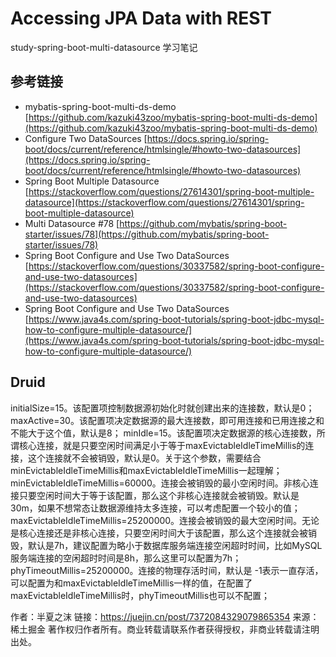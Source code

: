 # Accessing JPA Data with REST #
study-spring-boot-multi-datasource 学习笔记

## 参考链接 ##
- mybatis-spring-boot-multi-ds-demo [https://github.com/kazuki43zoo/mybatis-spring-boot-multi-ds-demo](https://github.com/kazuki43zoo/mybatis-spring-boot-multi-ds-demo)
- Configure Two DataSources [https://docs.spring.io/spring-boot/docs/current/reference/htmlsingle/#howto-two-datasources](https://docs.spring.io/spring-boot/docs/current/reference/htmlsingle/#howto-two-datasources)
- Spring Boot Multiple Datasource [https://stackoverflow.com/questions/27614301/spring-boot-multiple-datasource](https://stackoverflow.com/questions/27614301/spring-boot-multiple-datasource)
- Multi Datasource #78 [https://github.com/mybatis/spring-boot-starter/issues/78](https://github.com/mybatis/spring-boot-starter/issues/78)
- Spring Boot Configure and Use Two DataSources [https://stackoverflow.com/questions/30337582/spring-boot-configure-and-use-two-datasources](https://stackoverflow.com/questions/30337582/spring-boot-configure-and-use-two-datasources)
- Spring Boot Configure and Use Two DataSources [https://www.java4s.com/spring-boot-tutorials/spring-boot-jdbc-mysql-how-to-configure-multiple-datasource/](https://www.java4s.com/spring-boot-tutorials/spring-boot-jdbc-mysql-how-to-configure-multiple-datasource/)



## Druid

initialSize=15。该配置项控制数据源初始化时就创建出来的连接数，默认是0；
maxActive=30。该配置项决定数据源的最大连接数，即可用连接和已用连接之和不能大于这个值，默认是8；
minIdle=15。该配置项决定数据源的核心连接数，所谓核心连接，就是只要空闲时间满足小于等于maxEvictableIdleTimeMillis的连接，这个连接就不会被销毁，默认是0。关于这个参数，需要结合minEvictableIdleTimeMillis和maxEvictableIdleTimeMillis一起理解；
minEvictableIdleTimeMillis=60000。连接会被销毁的最小空闲时间。非核心连接只要空闲时间大于等于该配置，那么这个非核心连接就会被销毁。默认是30m，如果不想常态让数据源维持太多连接，可以考虑配置一个较小的值；
maxEvictableIdleTimeMillis=25200000。连接会被销毁的最大空闲时间。无论是核心连接还是非核心连接，只要空闲时间大于该配置，那么这个连接就会被销毁，默认是7h，建议配置为略小于数据库服务端连接空闲超时时间，比如MySQL服务端连接的空闲超时时间是8h，那么这里可以配置为7h；
phyTimeoutMillis=25200000。连接的物理存活时间，默认是 -1表示一直存活，可以配置为和maxEvictableIdleTimeMillis一样的值，在配置了maxEvictableIdleTimeMillis时，phyTimeoutMillis也可以不配置；

作者：半夏之沫
链接：https://juejin.cn/post/7372084329079865354
来源：稀土掘金
著作权归作者所有。商业转载请联系作者获得授权，非商业转载请注明出处。